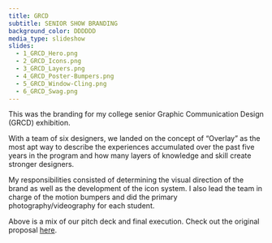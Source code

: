 ```yaml
---
title: GRCD
subtitle: SENIOR SHOW BRANDING
background_color: DDDDDD
media_type: slideshow
slides:
  - 1_GRCD_Hero.png
  - 2_GRCD_Icons.png
  - 3_GRCD_Layers.png
  - 4_GRCD_Poster-Bumpers.png
  - 5_GRCD_Window-Cling.png
  - 6_GRCD_Swag.png
---
```


<p>
This was the branding for my college senior Graphic Communication Design (GRCD) exhibition.
</p>

<p>
With a team of six designers, we landed on the concept of “Overlay” as the most apt way to describe the experiences accumulated over the past five years in the program and how many layers of knowledge and skill create stronger designers.
</p>

<p>
My responsibilities consisted of determining the visual direction of the brand as well as the development of the icon system. I also lead the team in charge of the motion bumpers and did the primary photography/videography for each student.
</p>

<p>
Above is a mix of our pitch deck and final execution. Check out the original proposal <a href="https://drive.google.com/file/d/0B8A0BXqLdqxEMWV6SDNzVHpXb2c/view">here</a>.
</p>
